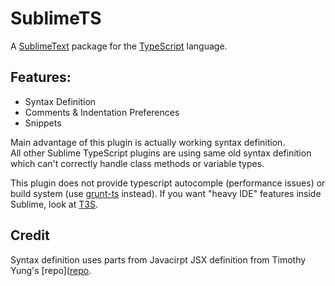 # SublimeTS

A [SublimeText](http://www.sublimetext.com/) package for the [TypeScript](http://www.typescriptlang.org/) language.

## Features:

* Syntax Definition
* Comments & Indentation Preferences
* Snippets

Main advantage of this plugin is actually working syntax definition.  
All other Sublime TypeScript plugins are using same old syntax definition which can't correctly handle
class methods or variable types.


This plugin does not provide typescript autocomple (performance issues) or
build system (use [grunt-ts](https://github.com/grunt-ts/grunt-ts) instead).
If you want "heavy IDE" features inside Sublime, look at [T3S](https://github.com/Railk/T3S).


## Credit

Syntax definition uses parts from Javacirpt JSX definition from Timothy Yung's [repo]([repo](https://github.com/yungsters/sublime).
